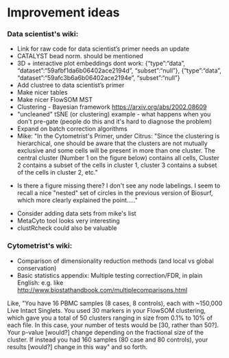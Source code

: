 # Improvement ideas

### Data scientist's wiki:
* Link for raw code for data scientist’s primer needs an update
* CATALYST bead norm. should be mentioned
* 3D + interactive plot embeddings dont work: {“type”:“data”, “dataset”:“59afbf1da6b06402ace2194d”, “subset”:“null”}, {“type”:“data”, “dataset”:“59afc3b6a6b06402ace2194e”, “subset”:“null”}
* Add clustree to data scientist’s primer
* Make nicer tables
* Make nicer FlowSOM MST
* Clustering - Bayesian framework https://arxiv.org/abs/2002.08609
* "uncleaned" tSNE (or clustering) example - what happens when you don't pre-gate (people do this and it's hard to diagnose the problem)
* Expand on batch correction algorithms
* Mike: "In the Cytometrist's Primer, under Citrus:  "Since the clustering is hierarchical, one should be aware that the clusters are not mutually exclusive and some cells will be present in more than one cluster. The central cluster (Number 1 on the figure below) contains all cells, Cluster 2 contains a subset of the cells in cluster 1, cluster 3 contains a subset of the cells in cluster 2, etc."
- Is there a figure missing there?  I don't see any node labelings.  I seem to recall a nice "nested" set of circles in the previous version of Biosurf, which more clearly explained the point....."
* Consider adding data sets from mike's list
* MetaCyto tool looks very interesting
* clustRcheck could also be valuable

### Cytometrist's wiki:
* Comparison of dimensionality reduction methods (and local vs global conservation)
* Basic statistics appendix: Multiple testing correction/FDR, in plain English: e.g. like http://www.biostathandbook.com/multiplecomparisons.html

Like, "You have 16 PBMC samples (8 cases, 8 controls), each with ~150,000 Live Intact Singlets.  You used 30 markers in your FlowSOM clustering, which gave you a total of 50 clusters ranging in size from 0.1% to 10% of each file.  In this case, your number of tests would be [30, rather than 50?].  Your p-value [would?] change depending on the fractional size of the cluster.  If instead you had 160 samples (80 case and 80 controls), your results [would?] change in this way" and so forth.  
